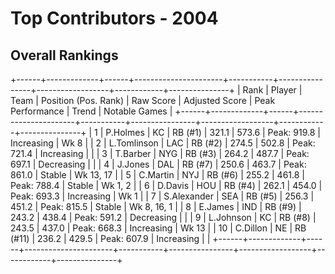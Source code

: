 # Top Contributors - 2004

## Overall Rankings

+------+-------------+------+----------------------+-----------+----------------+------------------+------------+---------------+
| Rank | Player      | Team | Position (Pos. Rank) | Raw Score | Adjusted Score | Peak Performance | Trend      | Notable Games |
+------+-------------+------+----------------------+-----------+----------------+------------------+------------+---------------+
| 1    | P.Holmes    | KC   | RB (#1)              | 321.1     | 573.6          | Peak: 919.8      | Increasing | Wk 8          |
| 2    | L.Tomlinson | LAC  | RB (#2)              | 274.5     | 502.8          | Peak: 721.4      | Increasing |               |
| 3    | T.Barber    | NYG  | RB (#3)              | 264.2     | 487.7          | Peak: 697.1      | Decreasing |               |
| 4    | J.Jones     | DAL  | RB (#7)              | 250.6     | 463.7          | Peak: 861.0      | Stable     | Wk 13, 17     |
| 5    | C.Martin    | NYJ  | RB (#6)              | 255.2     | 461.8          | Peak: 788.4      | Stable     | Wk 1, 2       |
| 6    | D.Davis     | HOU  | RB (#4)              | 262.1     | 454.0          | Peak: 693.3      | Increasing | Wk 1          |
| 7    | S.Alexander | SEA  | RB (#5)              | 256.3     | 451.2          | Peak: 815.5      | Stable     | Wk 8, 16, 1   |
| 8    | E.James     | IND  | RB (#9)              | 243.2     | 438.4          | Peak: 591.2      | Decreasing |               |
| 9    | L.Johnson   | KC   | RB (#8)              | 243.5     | 437.0          | Peak: 668.3      | Increasing | Wk 13         |
| 10   | C.Dillon    | NE   | RB (#11)             | 236.2     | 429.5          | Peak: 607.9      | Increasing |               |
+------+-------------+------+----------------------+-----------+----------------+------------------+------------+---------------+

